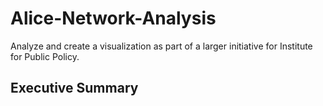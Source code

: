 # Alice-Network-Analysis
Analyze and create a visualization as part of a larger initiative for Institute for Public Policy.

## Executive Summary